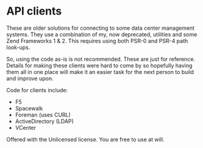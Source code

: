# API clients
These are older solutions for connecting to some data center management systems. They use a combination of my, now deprecated, utilities and some Zend Frameworks 1 & 2. This requires using both PSR-0 and PSR-4 path look-ups.

So, using the code as-is is not recommended. These are just for reference. Details for making these clients were hard to come by so hopefully having them all in one place will make it an easier task for the next person to build and improve upon.

Code for clients include:
- F5
- Spacewalk
- Foreman (uses CURL)
- ActiveDirectory (LDAP)
- VCenter

Offered with the Unlicensed license. You are free to use at will.
